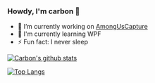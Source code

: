 ### Howdy, I'm carbon 👋

- 🔭 I’m currently working on [AmongUsCapture](http://github.com/automuteus/AmongUsCapture)
- 🌱 I'm currently learning WPF
- ⚡ Fun fact: I never sleep 

[![Carbon's github stats](https://github-readme-stats.vercel.app/api?username=CarbonNeuron&show_icons=true&theme=nightowl)](https://github.com/CarbonNeuron)

[![Top Langs](https://github-readme-stats.vercel.app/api/top-langs/?username=CarbonNeuron&theme=nightowl&hide=c,python,java,html&layout=compact)](https://github.com/CarbonNeuron/github-readme-stats)
